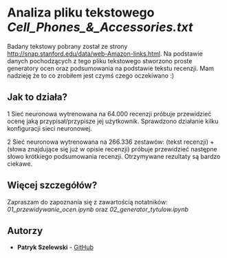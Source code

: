 # Analiza pliku tekstowego *Cell_Phones_&_Accessories.txt*

Badany tekstowy pobrany został ze strony http://snap.stanford.edu/data/web-Amazon-links.html. Na podstawie danych pochodzących z tego pliku tekstowego stworzono proste generatory ocen oraz podsumowania na podstawie tekstu recenzji. Mam nadzieję że to co zrobiłem jest czymś czego oczekiwano :)

## Jak to działa?

1 Sieć neuronowa wytrenowana na 64.000 recenzji próbuje przewidzieć ocenę jaką przypisał/przypisze jej użytkownik. Sprawdzono działanie kilku konfiguracji sieci neuronowej.

2 Sieć neuronowa wytrenowana na 266.336 zestawów: (tekst recenzji) + (słowa znajdujące się już w opisie recenzji) próbuje przewidzieć następne słowo krótkiego podsumowania recenzji. Otrzymywane rezultaty są bardzo ciekawe.

## Więcej szczegółów?

Zapraszam do zapoznania się z zawartością notatników: *01_przewidywanie_ocen.ipynb* oraz *02_generator_tytulow.ipynb*

## Autorzy

* **Patryk Szelewski** - [GitHub](https://github.com/pszelew)
